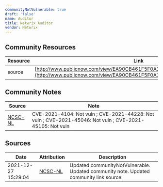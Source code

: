 ```yaml
---
communityNotVulnerable: true
draft: 'false'
name: Auditor
title: Netwrix Auditor
vendor: Netwrix
---
```



## Community Resources
| Resource | Link |
| --- | --- |
| source | [http://www.publicnow.com/view/EA90CB461F5F0A1BA339E2AC55C719CA5AD58CE4](http://www.publicnow.com/view/EA90CB461F5F0A1BA339E2AC55C719CA5AD58CE4) |

## Community Notes
| Source | Note |
| --- | --- |
| [NCSC-NL](https://github.com/NCSC-NL/log4shell/blob/main/software/README.md) | CVE-2021-4104: Not vuln ; CVE-2021-44228: Not vuln ; CVE-2021-45046: Not vuln ; CVE-2021-45105: Not vuln </ul> |

## Sources
| Date | Attribution | Description |
| --- | --- | --- |
| 2021-12-27 15:29:04 | [NCSC-NL](https://github.com/NCSC-NL/log4shell/blob/main/software/README.md) | Updated communityNotVulnerable. Updated community note. Updated community link source.  |
